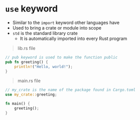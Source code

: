 # `use` keyword

- Similar to the `import` keyword other languages have
- Used to bring a crate or module into scope
- `std` is the standard library crate
  - It is automatically imported into every Rust program

> lib.rs file

```rust
// pub keyword is used to make the function public
pub fn greeting() {
    println!("Hello, world!");
}
```

> main.rs file

```rust
// my_crate is the name of the package found in Cargo.toml
use my_crate::greeting;

fn main() {
    greeting();
}
```

